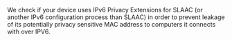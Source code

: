 We check if your device uses IPv6 Privacy Extensions for SLAAC (or another IPv6 configuration process than SLAAC) in order to prevent leakage of its potentially privacy sensitive MAC address to computers it connects with over IPV6.
